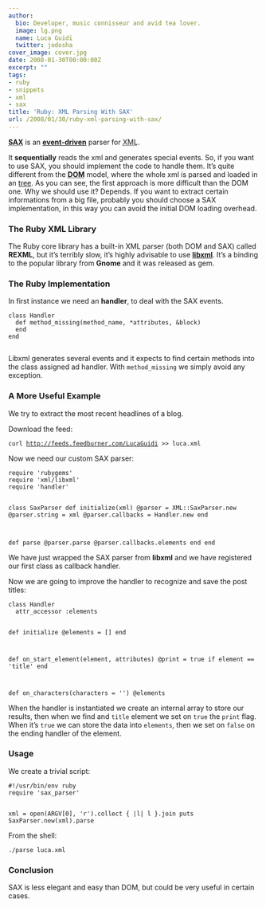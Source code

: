 ```yaml
---
author:
  bio: Developer, music connisseur and avid tea lover.
  image: lg.png
  name: Luca Guidi
  twitter: jodosha
cover_image: cover.jpg
date: 2008-01-30T00:00:00Z
excerpt: ""
tags:
- ruby
- snippets
- xml
- sax
title: 'Ruby: XML Parsing With SAX'
url: /2008/01/30/ruby-xml-parsing-with-sax/
---
```


<p><strong><acronym title="Simple API for XML">SAX</acronym></strong> is an <a href="http://en.wikipedia.org/wiki/Event-driven"><strong>event-driven</strong></a> parser for <acronym title="eXtensible Markup Language">XML</acronym>.</p>
It <strong>sequentially</strong> reads the xml and generates special events. So, if you want to use SAX, you should implement the code to handle them. It&#8217;s quite different from the <strong><acronym title="Document Object Model">DOM</acronym></strong> model, where the whole xml is parsed and loaded in an <a href="http://en.wikipedia.org/wiki/Tree_(data_structure)" title="Tree (data structure)">tree</a>.
As you can see, the first approach is more difficult than the DOM one. Why we should use it? Depends.
If you want to extract certain informations from a big file, probably you should choose a SAX implementation, in this way you can avoid the initial DOM loading overhead.

<h3>The Ruby XML Library</h3>
<p>The Ruby core library has a built-in XML parser (both DOM and SAX) called <strong>REXML</strong>, but it&#8217;s terribly slow, it&#8217;s highly advisable to use <a href="http://libxml.rubyforge.org/"><strong>libxml</strong></a>. It&#8217;s a binding to the popular library from <strong>Gnome</strong> and it was released as gem.</p>

<h3>The Ruby Implementation</h3>
<p>In first instance we need an <strong>handler</strong>, to deal with the SAX events.<br/><code class="ruby">
class Handler
  def method_missing(method_name, *attributes, &amp;block)
  end
end
  </code>
</p>
<p>Libxml generates several events and it expects to find certain methods into the class assigned ad handler. With <code>method_missing</code> we simply avoid any exception.</p>

<h3>A More Useful Example</h3>
<p>We try to extract the most recent headlines of a blog.</p>
<p>Download the feed:<br/><code class="bash">
curl <a href="http://feeds.feedburner.com/LucaGuidi">http://feeds.feedburner.com/LucaGuidi</a> &gt;&gt; luca.xml
</code>
</p>

<p>Now we need our custom SAX parser:<br/><code class="ruby">
require 'rubygems'
require 'xml/libxml'
require 'handler'

class SaxParser
  def initialize(xml)
    @parser = XML::SaxParser.new
    @parser.string = xml
    @parser.callbacks = Handler.new
  end

  def parse
    @parser.parse
    @parser.callbacks.elements
  end
end
</code>
</p>
<p>We have just wrapped the SAX parser from <strong>libxml</strong> and we have registered our first class as callback handler.</p>

<p>Now we are going to improve the handler to recognize and save the post titles:<br/><code class="ruby">
class Handler
  attr_accessor :elements

  def initialize
    @elements = []
  end

  def on_start_element(element, attributes)
    @print = true if element == 'title'
  end

  def on_characters(characters = '')
    @elements 
</code></p>
<p>When the handler is instantiated we create an internal array to store our results, then when we find and <code>title</code> element we set on <code>true</code> the <code>print</code> flag. When it&#8217;s <code>true</code> we can store the data into <code>elements</code>, then we set on <code>false</code> on the ending handler of the element.</p>

<h3>Usage</h3>
<p>We create a trivial script:<br/><code class="ruby">
#!/usr/bin/env ruby
require 'sax_parser'

xml = open(ARGV[0], 'r').collect { |l| l }.join
puts SaxParser.new(xml).parse
</code>
</p>
<p>From the shell:<br/><code lang="shell">
./parse luca.xml
</code>
</p>

<h3>Conclusion</h3>
<p>SAX is less elegant and easy than DOM, but could be very useful in certain cases.</p>
